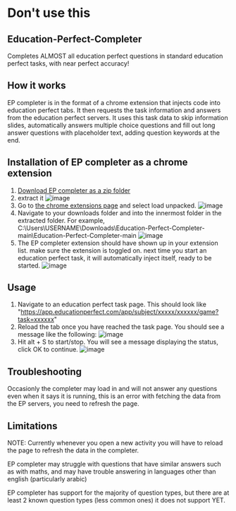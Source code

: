# Don't use this

## Education-Perfect-Completer
Completes ALMOST all education perfect questions in standard education perfect tasks, with near perfect accuracy!



## How it works
EP completer is in the format of a chrome extension that injects code into education perfect tabs. It then requests the task information and answers from the education perfect servers. It uses this task data to skip information slides, automatically answers multiple choice questions and fill out long answer questions with placeholder text, adding question keywords at the end.


## Installation of EP completer as a chrome extension
1. [Download EP completer as a zip folder](https://github.com/Ill-tableflip-U/Education-Perfect-Completer/archive/refs/heads/main.zip)
2. extract it ![image](https://github.com/Ill-tableflip-U/Education-Perfect-Completer/assets/125164221/5ed6fe26-d8dc-48d3-a541-acafb862d17b)
3. Go to [the chrome extensions page](chrome://extensions) and select load unpacked. ![image](https://github.com/Ill-tableflip-U/Education-Perfect-Completer/assets/125164221/d0f58355-c175-40cc-a651-e38b49b63ca2)
4. Navigate to your downloads folder and into the innermost folder in the extracted folder. For example, C:\Users\USERNAME\Downloads\Education-Perfect-Completer-main\Education-Perfect-Completer-main    ![image](https://github.com/Ill-tableflip-U/Education-Perfect-Completer/assets/125164221/a096bd33-e835-4427-ae37-1aa5c21cfa71)
5. The EP completer extension should have shown up in your extension list. make sure the extension is toggled on. next time you start an education perfect task, it will automatically inject itself, ready to be started. ![image](https://github.com/Ill-tableflip-U/Education-Perfect-Completer/assets/125164221/9f9739d9-cb92-49d3-99b2-198a2cb05d2f)

## Usage

1. Navigate to an education perfect task page. This should look like "https://app.educationperfect.com/app/subject/xxxxx/xxxxxx/game?task=xxxxxx"
2. Reload the tab once you have reached the task page. You should see a message like the following: ![image](https://github.com/Ill-tableflip-U/Education-Perfect-Completer/assets/125164221/27f9ffb0-768e-4228-9958-b431c61214a8)
3. Hit alt + S to start/stop. You will see a message displaying the status, click OK to continue. ![image](https://github.com/Ill-tableflip-U/Education-Perfect-Completer/assets/125164221/2d34783e-e45d-4adc-9424-8698840105f0)

## Troubleshooting

Occasionly the completer may load in and will not answer any questions even when it says it is running, this is an error with fetching the data from the EP servers, you need to refresh the page.

## Limitations

NOTE: Currently whenever you open a new activity you will have to reload the page to refresh the data in the completer.

EP completer may struggle with questions that have similar answers such as with maths, and may have trouble answering in languages other than english (particularly arabic)

EP completer has support for the majority of question types, but there are at least 2 known question types (less common ones) it does not support YET.



